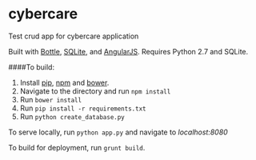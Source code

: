 # cybercare
Test crud app for cybercare application

Built with [Bottle](https://pypi.python.org/pypi/bottle), [SQLite](https://sqlite.org/), and [AngularJS](https://angularjs.org/).
Requires Python 2.7 and SQLite.

####To build: 
1. Install [pip](https://pypi.python.org/pypi/pip), [npm](https://www.npmjs.com/) and [bower](https://bower.io/).
2. Navigate to the directory and run `npm install`
3. Run `bower install`
4. Run `pip install -r requirements.txt`
4. Run `python create_database.py`

To serve locally, run `python app.py` and navigate to <i>localhost:8080</i>

To build for deployment, run `grunt build`.




